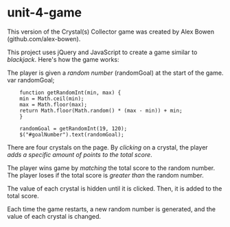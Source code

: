 # unit-4-game

This version of the Crystal(s) Collector game was created by Alex Bowen (github.com/alex-bowen). 

This project uses jQuery and JavaScript to create a game similar to _blackjack_. Here's how the game works: 


  The player is given a *random number* (randomGoal) at the start of the game.
        var randomGoal;
        
        
        function getRandomInt(min, max) {
        min = Math.ceil(min);
        max = Math.floor(max);
        return Math.floor(Math.random() * (max - min)) + min;
        }

        randomGoal = getRandomInt(19, 120);
        $("#goalNumber").text(randomGoal);

  There are four crystals on the page. By *clicking* on a crystal, the player *adds a specific amount of points to the total score*.

  The player wins game by *matching* the total score to the random number. The player loses if the total score is *greater than* the random number.

  The value of each crystal is hidden until it is clicked. Then, it is added to the total score.

  Each time the game restarts, a new random number is generated, and the value of each crystal is changed.

